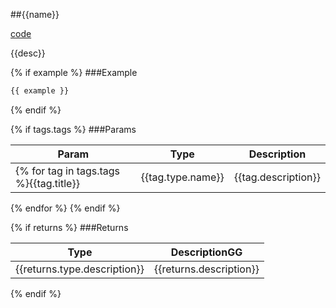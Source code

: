 ##{{name}}

[code](https://www.google.com/{{startingLine}})

{{desc}}

{% if example %}
###Example
```javascript
{{ example }}
```
{% endif %}

{% if tags.tags %}
###Params


Param | Type | Description
--- | --- | ---
{% for tag in tags.tags %}{{tag.title}} | {{tag.type.name}} | {{tag.description}}
{% endfor %}
{% endif %}

{% if returns %}
###Returns


Type | DescriptionGG
--- | ---
{{returns.type.description}} | {{returns.description}}
{% endif %}
